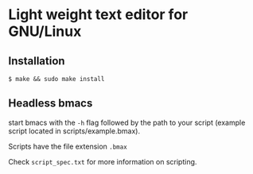 # Light weight text editor for GNU/Linux

## Installation

`$ make && sudo make install`

## Headless bmacs
start bmacs with the `-h` flag followed by the path to your script (example script located in scripts/example.bmax).

Scripts have the file extension `.bmax`

Check `script_spec.txt` for more information on scripting.
